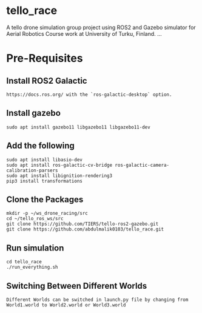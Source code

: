 # tello_race
A tello drone simulation group project using ROS2 and Gazebo simulator for Aerial Robotics Course work at University of Turku, Finland.
...
# Pre-Requisites
## Install ROS2 Galactic
```https://docs.ros.org/ with the `ros-galactic-desktop` option.```

## Install gazebo
```
sudo apt install gazebo11 libgazebo11 libgazebo11-dev
```

## Add the following
```
sudo apt install libasio-dev
sudo apt install ros-galactic-cv-bridge ros-galactic-camera-calibration-parsers
sudo apt install libignition-rendering3
pip3 install transformations
```

## Clone the Packages
```
mkdir -p ~/ws_drone_racing/src
cd ~/tello_ros_ws/src
git clone https://github.com/TIERS/tello-ros2-gazebo.git
git clone https://github.com/abdulmalik0103/tello_race.git
```

## Run simulation
```
cd tello_race 
./run_everything.sh
```

## Switching Between Different Worlds
```
Different Worlds can be switched in launch.py file by changing from World1.world to World2.world or World3.world
```
